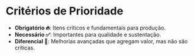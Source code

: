 # Critérios de Prioridade

- **Obrigatório 🔥**: Itens críticos e fundamentais para produção.
- **Necessário ✅**: Importantes para qualidade e sustentação.
- **Diferencial 🌟**: Melhorias avançadas que agregam valor, mas não são críticas.